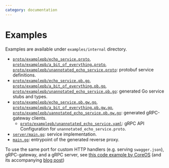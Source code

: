 ```yaml
---
category: documentation
---
```


# Examples

Examples are available under `examples/internal` directory.
* [`proto/examplepb/echo_service.proto`](https://github.com/grpc-ecosystem/grpc-gateway/tree/master/examples/internal/proto/examplepb/echo_service.proto),
  [`proto/examplepb/a_bit_of_everything.proto`](https://github.com/grpc-ecosystem/grpc-gateway/tree/master/examples/internal/proto/examplepb/a_bit_of_everything.proto),
  [`proto/examplepb/unannotated_echo_service.proto`](https://github.com/grpc-ecosystem/grpc-gateway/tree/master/examples/internal/proto/examplepb/unannotated_echo_service.proto):
  protobuf service definitions.
* [`proto/examplepb/echo_service.pb.go`](https://github.com/grpc-ecosystem/grpc-gateway/tree/master/examples/internal/proto/examplepb/echo_service.pb.go),
  [`proto/examplepb/a_bit_of_everything.pb.go`](https://github.com/grpc-ecosystem/grpc-gateway/tree/master/examples/internal/proto/examplepb/a_bit_of_everything.pb.go),
  [`proto/examplepb/unannotated_echo_service.pb.go`](https://github.com/grpc-ecosystem/grpc-gateway/tree/master/examples/internal/proto/examplepb/unannotated_echo_service.pb.go):
  generated Go service stubs and types.
* [`proto/examplepb/echo_service.pb.gw.go`](https://github.com/grpc-ecosystem/grpc-gateway/tree/master/examples/internal/proto/examplepb/echo_service.pb.gw.go),
  [`proto/examplepb/a_bit_of_everything.pb.gw.go`](https://github.com/grpc-ecosystem/grpc-gateway/tree/master/examples/internal/proto/examplepb/a_bit_of_everything.pb.gw.go),
  [`proto/examplepb/uannotated_echo_service.pb.gw.go`](https://github.com/grpc-ecosystem/grpc-gateway/tree/master/examples/internal/proto/examplepb/uannotated_echo_service.pb.gw.go):
  generated gRPC-gateway clients.
  * [`proto/examplepb/unannotated_echo_service.yaml`](https://github.com/grpc-ecosystem/grpc-gateway/tree/master/examples/internal/proto/examplepb/uannotated_echo_service.yaml):
  gRPC API Configuration for `unannotated_echo_service.proto`.
* [`server/main.go`](https://github.com/grpc-ecosystem/grpc-gateway/tree/master/examples/internal/server/main.go):
  service implementation.
* [`main.go`](https://github.com/grpc-ecosystem/grpc-gateway/tree/master/examples/internal/gateway/main.go):
  entrypoint of the generated reverse proxy.

To use the same port for custom HTTP handlers (e.g. serving `swagger.json`),
gRPC-gateway, and a gRPC server, see
[this code example by CoreOS](https://github.com/philips/grpc-gateway-example/blob/master/cmd/serve.go)
(and its accompanying
[blog post](https://coreos.com/blog/grpc-protobufs-swagger.html))


